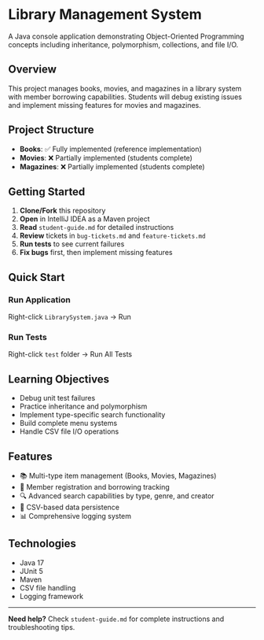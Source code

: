 # Library Management System

A Java console application demonstrating Object-Oriented Programming concepts including inheritance, polymorphism, collections, and file I/O.

## Overview

This project manages books, movies, and magazines in a library system with member borrowing capabilities. Students will debug existing issues and implement missing features for movies and magazines.

## Project Structure

- **Books**: ✅ Fully implemented (reference implementation)
- **Movies**: ❌ Partially implemented (students complete)
- **Magazines**: ❌ Partially implemented (students complete)

## Getting Started

1. **Clone/Fork** this repository
2. **Open** in IntelliJ IDEA as a Maven project
3. **Read** `student-guide.md` for detailed instructions
4. **Review** tickets in `bug-tickets.md` and `feature-tickets.md`
5. **Run tests** to see current failures
6. **Fix bugs** first, then implement missing features

## Quick Start

### Run Application
Right-click `LibrarySystem.java` → Run

### Run Tests  
Right-click `test` folder → Run All Tests

## Learning Objectives

- Debug unit test failures
- Practice inheritance and polymorphism
- Implement type-specific search functionality
- Build complete menu systems
- Handle CSV file I/O operations

## Features

- 📚 Multi-type item management (Books, Movies, Magazines)
- 👥 Member registration and borrowing tracking
- 🔍 Advanced search capabilities by type, genre, and creator
- 💾 CSV-based data persistence
- 📊 Comprehensive logging system

## Technologies

- Java 17
- JUnit 5
- Maven
- CSV file handling
- Logging framework

---

**Need help?** Check `student-guide.md` for complete instructions and troubleshooting tips.